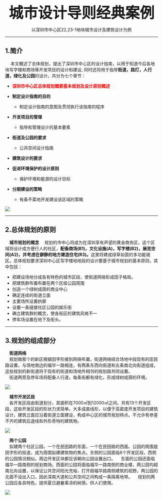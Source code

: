 <p align = "center"><strong><font size=108>城市设计导则经典案例</font></strong></p>
<p align = "center">以深圳市中心区22,23-1地块城市设计及建筑设计为例</p>


--- 


## 1.简介
&emsp; 本文概述了总体规划，提出了深圳市中心区的设计指南，以用于知道今后各地块写字楼和商场等开发项目的设计和建设, 同时还将用于指导<strong>街道，路灯，人行道，绿化及公园</strong>的设计。共分为七个章节：  
  
  - <strong> <font color = ##FF0000> 深圳市中心区总体规划概要基本规划及设计原则概述 </font> </strong>
  
  - <strong>制定设计指南的目的</strong> 
    - 制定设计指南的意图及贯彻执行该指南的程序
 
  - <strong>开发项目的管理</strong>  
    - 指导和管理设计的基本要素
  
  - <strong>街道及公园的要求</strong>    
    - 公共空间设计指南
 
  - <strong>建筑设计的要求</strong>
  
  - <strong>促进环境保护的设计原则</strong>
    - 保护环境和能源的设计目标
  
  - <strong>分期建设的策略</strong>
    - 有条不紊地开发建设该区域的策略
    
![](https://github.com/Anonymous-Urban-Designer/Mixed-used-plot-urban-design-guidance/blob/d6a943718a5d51f65a8b4b7b663333831eacbbb6/images/birdsview_SZ.png)


***


## 2.总体规划的原则  
&emsp;<strong>城市规划的概念</strong>
&emsp;规划的市中心将成为在深圳享有声望的黄金商务区，这个区域将设计成方便行人的社区，<strong>配备商场(B1)，文化设施(A)，写字楼(B2)，展览空间(A2)，并考虑在僻静的地方建造住宅(R3)。</strong>这里将建成绿草如茵的多功能城区。总体规划要求深圳中心区写字楼地地段的设计要基于城市规划的基本原则，其中包括：

  - 把建设场地分成各有特色的城市区段，使街道网络形成田子格局。
  - 把建筑群布置布置在两个区级公园周围
  - 创造一个绿树成荫的商业中心
  - 确定连续的街道立面
  - 主要场所设置拱廊
  - 设置一条链接社区公园的娱乐街
  - 确立建筑群的概念，使各街区的建筑风格不一
  - 停车场设置在地下及街头。


***


## 3.规划的组成部分
&emsp;<strong>街道网络</strong>  
&emsp;规划做那个的新区根据田字形接到网络布置，街道网络结合场地中段现有的田民路设置，与场地南边的福华一路相连，有两条东西向街道和五条南北向街道组成，这些规划的新街道将于现有的街道和场地外相邻的规划路共同设置。  
&emsp;街道两旁及停车场将配备人行道，每条街都有绿化，形成绿树成荫的环境。

![](https://github.com/Anonymous-Urban-Designer/Mixed-used-plot-urban-design-guidance/blob/master/images/network.png)

&emsp;<strong>城市开发区段</strong>  
&emsp;各开发区段由街道划分，其面积在7000㎡到12000㎡之间，共有13个开发区段，这些开发区段的形状力求简单，大多成直线形，以便于高密度开发项目的建筑设计。建筑立面应沿着街道立面建设，构成中心区的城市规划特点。不允许有参差不齐的建筑后退线和外形奇特的建筑物。

![](https://github.com/Anonymous-Urban-Designer/Mixed-used-plot-urban-design-guidance/blob/master/images/devplot.png)

&emsp;<strong>两个公园</strong>  
&emsp;拟建两个社区公园，一个在民田路的东面，一个在民田路的西面。公园的周围是田字形的街道，成为周围拟建建筑物的焦点。东侧的公园面临6个开发区段，西侧的公园情况相似。周边开发区块都应该朝向公园设置出口。
&emsp;东面的公园还面临福华一路南侧的规划商场。西面的公园将面临福华一路南侧的商业楼，两公园均超南北向设置，以保证公共空间阳光充裕，打开超福华路南侧建筑的视野。两公园的北面不设出入口，因此深南大道和公共空间之间构成一条隔离地带。
&emsp;规划的两公园应各具特色，提供夏日避暑乘凉的树荫，供人们使用。

![](https://github.com/Anonymous-Urban-Designer/Mixed-used-plot-urban-design-guidance/blob/master/images/twoparks.png)
